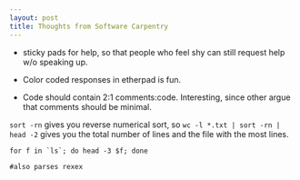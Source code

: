 ```yaml
---
layout: post
title: Thoughts from Software Carpentry
---
```


* sticky pads for help, so that people who feel shy can still request help w/o speaking up.

* Color coded responses in etherpad is fun.

* Code should contain 2:1 comments:code. Interesting, since other argue that comments should be minimal.

`sort -rn` gives you reverse numerical sort, so `wc -l *.txt | sort -rn | head -2` gives you the total number of lines and the file with the most lines.

```
for f in `ls`; do head -3 $f; done 

#also parses rexex

```

